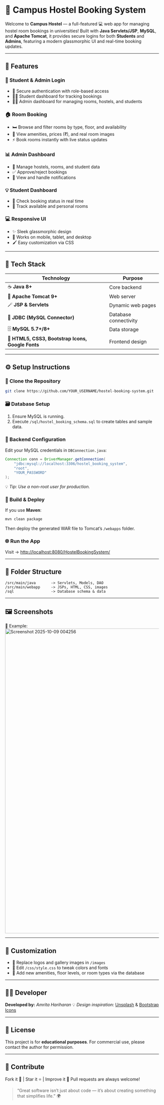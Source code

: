 # 🏫 Campus Hostel Booking System

Welcome to **Campus Hostel** — a full-featured 💻 web app for managing hostel room bookings in universities!
Built with **Java Servlets/JSP**, **MySQL**, and **Apache Tomcat**, it provides secure logins for both **Students** and **Admins**, featuring a modern glassmorphic UI and real-time booking updates.

---

## 🌟 Features

### 👥 Student & Admin Login

* 🔐 Secure authentication with role-based access
* 🧑‍🎓 Student dashboard for tracking bookings
* 🧑‍💼 Admin dashboard for managing rooms, hostels, and students

### 🏠 Room Booking

* 🛏️ Browse and filter rooms by type, floor, and availability
* 📸 View amenities, prices (₹), and real room images
* ⚡ Book rooms instantly with live status updates

### 📊 Admin Dashboard

* 🧩 Manage hostels, rooms, and student data
* ✅ Approve/reject bookings
* 🔔 View and handle notifications

### 💡 Student Dashboard

* 📅 Check booking status in real time
* 🏡 Track available and personal rooms

### 💻 Responsive UI

* ✨ Sleek glassmorphic design
* 📱 Works on mobile, tablet, and desktop
* 🖌️ Easy customization via CSS

---

## 🧰 Tech Stack

| Technology                                        | Purpose               |
| ------------------------------------------------- | --------------------- |
| ☕ **Java 8+**                                     | Core backend          |
| 🧱 **Apache Tomcat 9+**                           | Web server            |
| 🪄 **JSP & Servlets**                             | Dynamic web pages     |
| 🔗 **JDBC (MySQL Connector)**                     | Database connectivity |
| 🗄️ **MySQL 5.7+/8+**                             | Data storage          |
| 🎨 **HTML5, CSS3, Bootstrap Icons, Google Fonts** | Frontend design       |

---

## ⚙️ Setup Instructions

### 🧭 Clone the Repository

```bash
git clone https://github.com/YOUR_USERNAME/hostel-booking-system.git
```

### 🗃️ Database Setup

1. Ensure MySQL is running.
2. Execute `/sql/hostel_booking_schema.sql` to create tables and sample data.

### 🔐 Backend Configuration

Edit your MySQL credentials in `DBConnection.java`:

```java
Connection conn = DriverManager.getConnection(
    "jdbc:mysql://localhost:3306/hostel_booking_system",
    "root",
    "YOUR_PASSWORD"
);
```

💡 *Tip: Use a non-root user for production.*

### 🚀 Build & Deploy

If you use **Maven**:

```bash
mvn clean package
```

Then deploy the generated WAR file to Tomcat’s `/webapps` folder.

### 🌐 Run the App

Visit → [http://localhost:8080/HostelBookingSystem/](http://localhost:8080/HostelBookingSystem/)

---

## 📁 Folder Structure

```
/src/main/java       -> Servlets, Models, DAO  
/src/main/webapp     -> JSPs, HTML, CSS, images  
/sql                 -> Database schema & data  
```

---

## 🖼️ Screenshots


📸 Example:
<img width="1914" height="998" alt="Screenshot 2025-10-09 004256" src="https://github.com/user-attachments/assets/19de81b1-7e50-4d7d-9593-03ceff0f5d7c" />


---

## 🎨 Customization

* 🪪 Replace logos and gallery images in `/images`
* 🎨 Edit `/css/style.css` to tweak colors and fonts
* 🏢 Add new amenities, floor levels, or room types via the database

---

## 👩‍💻 Developer

**Developed by:** *Amrita Hariharan*
💡 *Design inspiration:* [Unsplash](https://unsplash.com) & [Bootstrap Icons](https://icons.getbootstrap.com)

---

## 📜 License

This project is for **educational purposes**.
For commercial use, please contact the author for permission.

---

## 🤝 Contribute

Fork it 🍴 | Star it ⭐ | Improve it 🚀
Pull requests are always welcome!

> “Great software isn’t just about code — it’s about creating something that simplifies life.” 🌍







